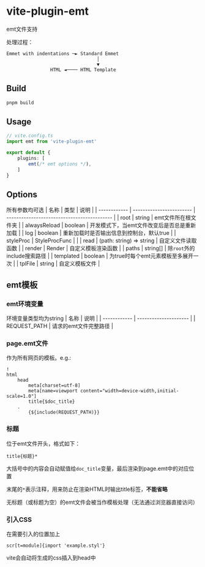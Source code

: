 # vite-plugin-emt

emt文件支持

处理过程：
```
Emmet with indentations ─► Standard Emmet
                                 │
                                 ▼
                HTML ◄──── HTML Template
```

## Build
```sh
pnpm build
```

## Usage
```ts
// vite.config.ts
import emt from 'vite-plugin-emt'

export default {
	plugins: [
		emt(/* emt options */),
	]
}
```

## Options
所有参数均可选
| 名称         | 类型                     | 说明                                        |
| ------------ | ------------------------ | ------------------------------------------- |
| root         | string                   | emt文件所在根文件夹                         |
| alwaysReload | boolean                  | 开发模式下，当emt文件改变后是否总是重新加载 |
| log          | boolean                  | 重新加载时是否输出信息到控制台，默认true    |
| styleProc    | StyleProcFunc            |                                             |
| read         | (path: string) => string | 自定义文件读取函数                          |
| render       | Render                   | 自定义模板渲染函数                          |
| paths        | string[]                 | 除`root`外的include搜索路径                 |
| templated    | boolean                  | 为true时每个emt元素模板至多展开一次         |
| tplFile      | string                   | 自定义模板文件                              |

## emt模板
### emt环境变量
环境变量类型均为string
| 名称         | 说明                  |
| ------------ | --------------------- |
| REQUEST_PATH | 请求的emt文件完整路径 |

### page.emt文件
作为所有网页的模板。e.g.:
```styl
!
html
	head
		meta[charset=utf-8]
		meta[name=viewport content="width=device-width,initial-scale=1.0"]
		title{$doc_title}
	.
		{${include(REQUEST_PATH)}}
```

### 标题
位于emt文件开头，格式如下：
```styl
title{标题}*
```
大括号中的内容会自动赋值给`doc_title`变量，最后渲染到page.emt中的对应位置

末尾的`*`表示注释，用来防止在渲染HTML时输出title标签，**不能省略**

无标题（或标题为空）的emt文件会被当作模板处理（无法通过浏览器直接访问）

### 引入CSS
在需要引入的位置加上
```styl
scr[t=module]{import 'example.styl'}
```
vite会自动将生成的css插入到head中
